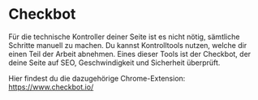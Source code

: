 # Checkbot
Für die technische Kontroller deiner Seite ist es nicht nötig, sämtliche Schritte manuell zu machen. Du kannst Kontrolltools nutzen, welche dir einen Teil der Arbeit abnehmen. Eines dieser Tools ist der Checkbot, der deine Seite auf SEO, Geschwindigkeit und Sicherheit überprüft.

Hier findest du die dazugehörige Chrome-Extension: https://www.checkbot.io/